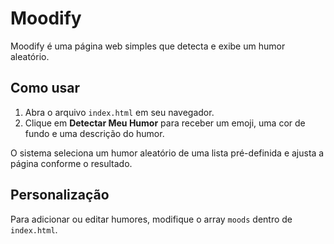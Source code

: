 # Moodify

Moodify é uma página web simples que detecta e exibe um humor aleatório.

## Como usar

1. Abra o arquivo `index.html` em seu navegador.
2. Clique em **Detectar Meu Humor** para receber um emoji, uma cor de fundo e uma descrição do humor.

O sistema seleciona um humor aleatório de uma lista pré-definida e ajusta a página conforme o resultado.

## Personalização

Para adicionar ou editar humores, modifique o array `moods` dentro de `index.html`.


